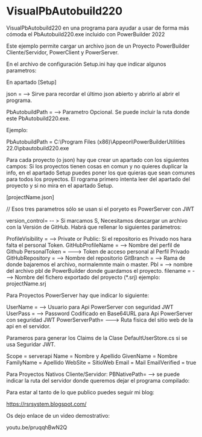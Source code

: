 # VisualPbAutobuild220

VisualPbAutobuild220 en una programa para ayudar a usar de forma más cómoda el PbAutobuild220.exe incluido con PowerBuilder 2022

Este ejemplo permite cargar un archivo json de un Proyecto PowerBuilder Cliente/Servidor, PowerClient y PowerServer.

En el archivo de configuración Setup.ini hay que indicar algunos parametros:

En apartado [Setup]

json = --> Sirve para recordar el último json abierto y abrirlo al abrir el programa.

PbAutobuildPath = --> Parametro Opcional. Se puede incluir la ruta donde este PbAutobuild220.exe.

Ejemplo:

PbAutobuildPath = C:\Program Files (x86)\Appeon\PowerBuilderUtilities 22.0\pbautobuild220.exe

Para cada proyecto  (o json) hay que crear un apartado con los siguientes campos:
Si los proyectos tienen cosas en comun y no quieres duplicar la info, en el apartado Setup puedes poner los que quieras que sean comunes para todos los proyectos.
El rograma primero intenta leer del apartado del proyecto y si no mira en el apartado Setup.

[projectName.json]

// Esos tres parametros sólo se usan si el poryeto es PowerServer con JWT

version_control= -- > Si marcamos S, Necesitamos descargar un archivo con la Versión de GitHub. Habrá que rellenar lo siguientes parámetros:

ProfileVisibility = --> Private or Public: Si el repositorio es Privado nos hara falta el personal Token.
GitHubProfileName = --> Nombre del perfil de Github 
PersonalToken  = ---> Token de acceso personal al Perfil Privado
GitHubRepository = --> Nombre del repositorio
GitBranch =  --> Rama de donde bajaremos el archivo, normalemnte main o master.
Pbl = --> nombre del archivo pbl de PowerBuilder donde guardamos el proyecto.
filename = ---> Nombre del fichero exportado del proyecto (*.srj) ejemplo: projectName.srj


Para Proyectos PowerServer hay que indicar lo siguiente:

UserName = --> Usuario para Api PowerServer con seguridad JWT
UserPass = --> Password Codificado en Base64URL para Api PowerServer con seguridad JWT
PowerServerPath= ---> Ruta fisica del sitio web de la api en el servidor.

Parameros para generar los Claims de la Clase DefaultUserStore.cs si se usa Seguridar JWT.

Scope = serverapi
Name = Nombre y Apellido
GivenName = Nombre
FamilyName = Apellido
WebSite = SitioWeb
Email = Mail
EmailVerified = true

Para Proyectos Nativos Cliente/Servidor: 
PBNativePath= --> se puede indicar la ruta del servidor donde queremos dejar el programa compilado:


Para estar al tanto de lo que publico puedes seguir mi blog:

https://rsrsystem.blogspot.com/

Os dejo enlace de un video demostrativo:

youtu.be/pruqqhBwN2Q
